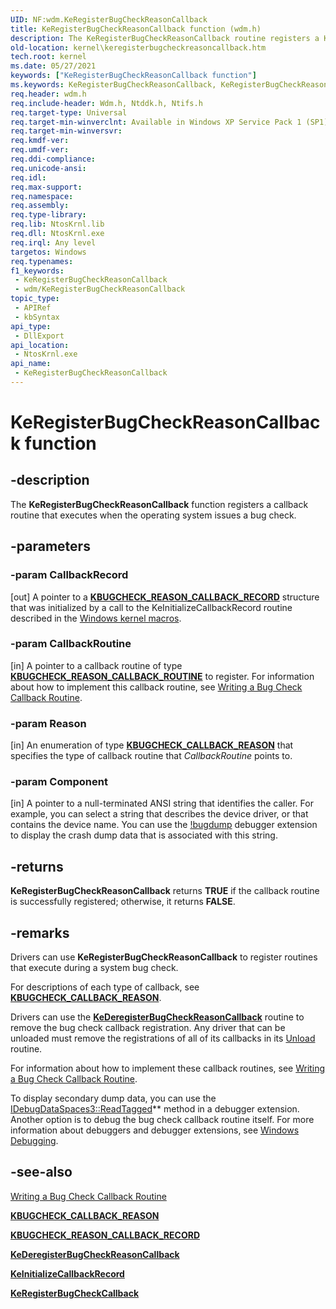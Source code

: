 ```yaml
---
UID: NF:wdm.KeRegisterBugCheckReasonCallback
title: KeRegisterBugCheckReasonCallback function (wdm.h)
description: The KeRegisterBugCheckReasonCallback routine registers a KbCallbackDumpIo, KbCallbackSecondaryDumpData, or KbCallbackAddPages routine, which executes when the operating system issues a bug check.
old-location: kernel\keregisterbugcheckreasoncallback.htm
tech.root: kernel
ms.date: 05/27/2021
keywords: ["KeRegisterBugCheckReasonCallback function"]
ms.keywords: KeRegisterBugCheckReasonCallback, KeRegisterBugCheckReasonCallback routine [Kernel-Mode Driver Architecture], k105_6b2fbc25-072d-470f-9860-e820e60cdf90.xml, kernel.keregisterbugcheckreasoncallback, wdm/KeRegisterBugCheckReasonCallback
req.header: wdm.h
req.include-header: Wdm.h, Ntddk.h, Ntifs.h
req.target-type: Universal
req.target-min-winverclnt: Available in Windows XP Service Pack 1 (SP1), Windows Server 2003, and later versions of Windows.
req.target-min-winversvr: 
req.kmdf-ver: 
req.umdf-ver: 
req.ddi-compliance: 
req.unicode-ansi: 
req.idl: 
req.max-support: 
req.namespace: 
req.assembly: 
req.type-library: 
req.lib: NtosKrnl.lib
req.dll: NtosKrnl.exe
req.irql: Any level
targetos: Windows
req.typenames: 
f1_keywords:
 - KeRegisterBugCheckReasonCallback
 - wdm/KeRegisterBugCheckReasonCallback
topic_type:
 - APIRef
 - kbSyntax
api_type:
 - DllExport
api_location:
 - NtosKrnl.exe
api_name:
 - KeRegisterBugCheckReasonCallback
---
```


# KeRegisterBugCheckReasonCallback function

## -description

The **KeRegisterBugCheckReasonCallback** function registers a callback routine that executes when the operating system issues a bug check.

## -parameters

### -param CallbackRecord

[out]
A pointer to a [**KBUGCHECK_REASON_CALLBACK_RECORD**](/windows-hardware/drivers/ddi/wdm/ns-wdm-_kbugcheck_reason_callback_record) structure that was initialized by a call to the KeInitializeCallbackRecord routine described in the [Windows kernel macros](/windows-hardware/drivers/kernel/mm-bad-pointer).

### -param CallbackRoutine

[in]
A pointer to a callback routine of type [**KBUGCHECK_REASON_CALLBACK_ROUTINE**](./nc-wdm-kbugcheck_reason_callback_routine.md) to register. For information about how to implement this callback routine, see [Writing a Bug Check Callback Routine](/windows-hardware/drivers/kernel/writing-a-bug-check-callback-routine).

### -param Reason

[in]
An enumeration of type [**KBUGCHECK_CALLBACK_REASON**](/windows-hardware/drivers/ddi/wdm/ne-wdm-_kbugcheck_callback_reason) that specifies the type of callback routine that *CallbackRoutine* points to.

### -param Component

[in]
A pointer to a null-terminated ANSI string that identifies the caller. For example, you can select a string that describes the device driver, or that contains the device name. You can use the [!bugdump](/windows-hardware/drivers/debugger/-bugdump) debugger extension to display the crash dump data that is associated with this string.

## -returns

**KeRegisterBugCheckReasonCallback** returns **TRUE** if the callback routine is successfully registered; otherwise, it returns **FALSE**.

## -remarks

Drivers can use **KeRegisterBugCheckReasonCallback** to register routines that execute during a system bug check.

For descriptions of each type of callback, see [**KBUGCHECK_CALLBACK_REASON**](./ne-wdm-_kbugcheck_callback_reason.md).

Drivers can use the [**KeDeregisterBugCheckReasonCallback**](./nf-wdm-kederegisterbugcheckreasoncallback.md) routine to remove the bug check callback registration. Any driver that can be unloaded must remove the registrations of all of its callbacks in its [Unload](/windows-hardware/drivers/ddi/wdm/nc-wdm-driver_unload) routine.

For information about how to implement these callback routines, see [Writing a Bug Check Callback Routine](/windows-hardware/drivers/kernel/writing-a-bug-check-callback-routine).

To display secondary dump data, you can use the [IDebugDataSpaces3::ReadTagged](/windows-hardware/drivers/ddi/dbgeng/nf-dbgeng-idebugdataspaces3-readtagged)** method in a debugger extension. Another option is to debug the bug check callback routine itself. For more information about debuggers and debugger extensions, see [Windows Debugging](/windows-hardware/drivers/debugger/index).

## -see-also

[Writing a Bug Check Callback Routine](/windows-hardware/drivers/kernel/writing-a-bug-check-callback-routine)

[**KBUGCHECK_CALLBACK_REASON**](/windows-hardware/drivers/ddi/wdm/ne-wdm-_kbugcheck_callback_reason)

[**KBUGCHECK_REASON_CALLBACK_RECORD**](/windows-hardware/drivers/kernel/eprocess)

[**KeDeregisterBugCheckReasonCallback**](/windows-hardware/drivers/ddi/wdm/nf-wdm-kederegisterbugcheckreasoncallback)

[**KeInitializeCallbackRecord**](/windows-hardware/drivers/kernel/mm-bad-pointer)

[**KeRegisterBugCheckCallback**](/windows-hardware/drivers/ddi/wdm/nf-wdm-keregisterbugcheckcallback)
